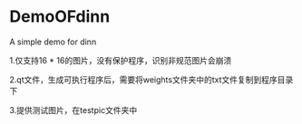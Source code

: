 # DemoOFdinn
A simple demo for dinn  

1.仅支持16 * 16的图片，没有保护程序，识别非规范图片会崩溃  

2.qt文件，生成可执行程序后，需要将weights文件夹中的txt文件复制到程序目录下  

3.提供测试图片，在testpic文件夹中

